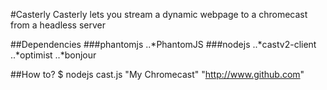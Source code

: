 #Casterly
Casterly lets you stream a dynamic webpage to a chromecast from a headless server

##Dependencies
###phantomjs
..*PhantomJS
###nodejs
..*castv2-client
..*optimist
..*bonjour

##How to?
$ nodejs cast.js "My Chromecast" "http://www.github.com"

